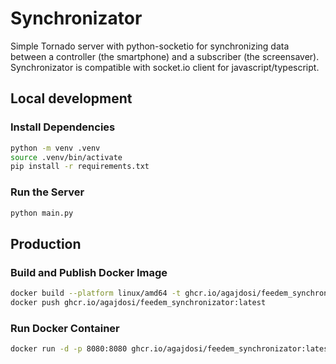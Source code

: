 # Synchronizator
Simple Tornado server with python-socketio for synchronizing data between a controller (the smartphone) and a subscriber (the screensaver).
Synchronizator is compatible with socket.io client for javascript/typescript.

## Local development

### Install Dependencies

```bash
python -m venv .venv
source .venv/bin/activate
pip install -r requirements.txt
```

### Run the Server

```bash
python main.py
```

## Production

### Build and Publish Docker Image

```bash
docker build --platform linux/amd64 -t ghcr.io/agajdosi/feedem_synchronizator:latest .
docker push ghcr.io/agajdosi/feedem_synchronizator:latest
```

### Run Docker Container

```bash
docker run -d -p 8080:8080 ghcr.io/agajdosi/feedem_synchronizator:latest
```
